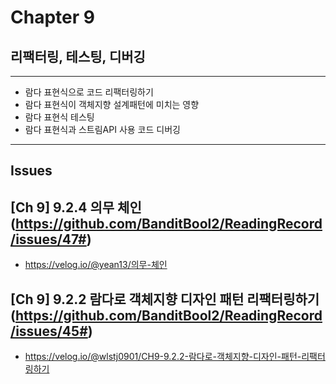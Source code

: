 # Chapter 9
## 리팩터링, 테스팅, 디버깅

---
- 람다 표현식으로 코드 리팩터링하기
- 람다 표현식이 객체지향 설계패턴에 미치는 영향
- 람다 표현식 테스팅
- 람다 표현식과 스트림API 사용 코드 디버깅


---
## Issues

## [Ch 9] 9.2.4 의무 체인 (https://github.com/BanditBool2/ReadingRecord/issues/47#)
- https://velog.io/@yean13/의무-체인

## [Ch 9] 9.2.2 람다로 객체지향 디자인 패턴 리팩터링하기 (https://github.com/BanditBool2/ReadingRecord/issues/45#)
- https://velog.io/@wlstj0901/CH9-9.2.2-람다로-객체지향-디자인-패턴-리팩터링하기
